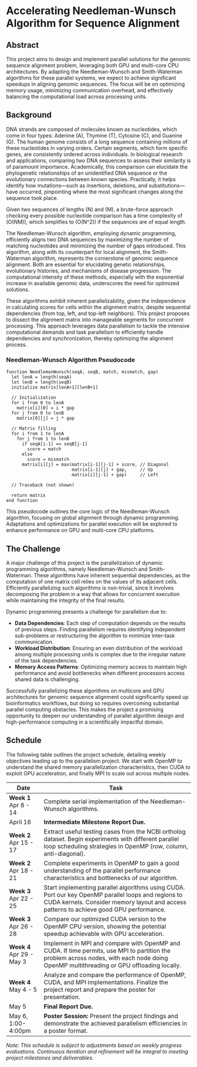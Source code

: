# Accelerating Needleman-Wunsch Algorithm for Sequence Alignment

## Abstract

This project aims to design and implement parallel solutions for the genomic sequence alignment problem, leveraging both GPU and multi-core CPU architectures. By adapting the Needleman-Wunsch and Smith-Waterman algorithms for these parallel systems, we expect to achieve significant speedups in aligning genomic sequences. The focus will be on optimizing memory usage, minimizing communication overhead, and effectively balancing the computational load across processing units.

## Background

DNA strands are composed of molecules known as nucleotides, which come in four types: Adenine (A), Thymine (T), Cytosine (C), and Guanine (G). The human genome consists of a long sequence containing millions of these nucleotides in varying orders. Certain segments, which form specific genes, are consistently ordered across individuals. In biological research and applications, comparing two DNA sequences to assess their similarity is of paramount importance. Academically, this comparison can elucidate the phylogenetic relationships of an unidentified DNA sequence or the evolutionary connections between known species. Practically, it helps identify how mutations—such as insertions, deletions, and substitutions—have occurred, pinpointing where the most significant changes along the sequence took place.

Given two sequences of lengths \(N\) and \(M\), a brute-force approach checking every possible nucleotide comparison has a time complexity of \(O(NM)\), which simplifies to \(O(N^2)\) if the sequences are of equal length.

The Needleman-Wunsch algorithm, employing dynamic programming, efficiently aligns two DNA sequences by maximizing the number of matching nucleotides and minimizing the number of gaps introduced. This algorithm, along with its counterpart for local alignment, the Smith-Waterman algorithm, represents the cornerstone of genomic sequence alignment. Both are essential for elucidating genetic relationships, evolutionary histories, and mechanisms of disease progression. The computational intensity of these methods, especially with the exponential increase in available genomic data, underscores the need for optimized solutions.

These algorithms exhibit inherent parallelizability, given the independence in calculating scores for cells within the alignment matrix, despite sequential dependencies (from top, left, and top-left neighbors). This project proposes to dissect the alignment matrix into manageable segments for concurrent processing. This approach leverages data parallelism to tackle the intensive computational demands and task parallelism to efficiently handle dependencies and synchronization, thereby optimizing the alignment process.

### Needleman-Wunsch Algorithm Pseudocode
```plaintext
function NeedlemanWunsch(seqA, seqB, match, mismatch, gap)
  let lenA = length(seqA)
  let lenB = length(seqB)
  initialize matrix[lenA+1][lenB+1]

  // Initialization
  for i from 0 to lenA
    matrix[i][0] = i * gap
  for j from 0 to lenB
    matrix[0][j] = j * gap

  // Matrix filling
  for i from 1 to lenA
    for j from 1 to lenB
      if seqA[i-1] == seqB[j-1]
        score = match
      else
        score = mismatch
      matrix[i][j] = max(matrix[i-1][j-1] + score, // Diagonal
                         matrix[i-1][j] + gap,     // Up
                         matrix[i][j-1] + gap)     // Left

  // Traceback (not shown)

  return matrix
end function
```
This pseudocode outlines the core logic of the Needleman-Wunsch algorithm, focusing on global alignment through dynamic programming. Adaptations and optimizations for parallel execution will be explored to enhance performance on GPU and multi-core CPU platforms.

## The Challenge
A major challenge of this project is the parallelization of dynamic programming algorithms, namely Needleman-Wunsch and Smith-Waterman. These algorithms have inherent sequential dependencies, as the computation of one matrix cell relies on the values of its adjacent cells. Efficiently parallelizing such algorithms is non-trivial, since it involves decomposing the problem in a way that allows for concurrent execution while maintaining the integrity of the final results.

Dynamic programming presents a challenge for parallelism due to:
- **Data Dependencies**: Each step of computation depends on the results of previous steps. Finding parallelism requires identifying independent sub-problems or restructuring the algorithm to minimize inter-task communication.
- **Workload Distribution**: Ensuring an even distribution of the workload among multiple processing units is complex due to the irregular nature of the task dependencies.
- **Memory Access Patterns**: Optimizing memory access to maintain high performance and avoid bottlenecks when different processors access shared data is challenging.

Successfully parallelizing these algorithms on multicore and GPU architectures for genomic sequence alignment could significantly speed up bioinformatics workflows, but doing so requires overcoming substantial parallel computing obstacles. This makes the project a promising opportunity to deepen our understanding of parallel algorithm design and high-performance computing in a scientifically impactful domain.


## Schedule
The following table outlines the project schedule, detailing weekly objectives leading up to the parallelism project. We start with OpenMP to understand the shared memory parallelization characteristics, then CUDA to exploit GPU acceleration, and finally MPI to scale out across multiple nodes.

| Date               | Task                                                                                                                                                         |
|--------------------|--------------------------------------------------------------------------------------------------------------------------------------------------------------|
| **Week 1**<br>Apr 8 - 14 | Complete serial implementation of the Needleman-Wunsch algorithms.                                                                                           |
| April 16           | **Intermediate Milestone Report Due.**                                                                                                                       |
| **Week 2**<br>Apr 15 - 17 | Extract useful testing cases from the NCBI ortholog dataset. Begin experiments with different parallel loop scheduling strategies in OpenMP (row, column, anti-diagonal). |
| **Week 2**<br>Apr 18 - 21 | Complete experiments in OpenMP to gain a good understanding of the parallel performance characteristics and bottlenecks of our algorithm.                      |
| **Week 3**<br>Apr 22 - 25 | Start implementing parallel algorithms using CUDA. Port our key OpenMP parallel loops and regions to CUDA kernels. Consider memory layout and access patterns to achieve good GPU performance.     |
| **Week 3**<br>Apr 26 - 28 | Compare our optimized CUDA version to the OpenMP CPU version, showing the potential speedup achievable with GPU acceleration.                                  |
| **Week 4**<br>Apr 29 - May 3 | Implement in MPI and compare with OpenMP and CUDA. If time permits, use MPI to partition the problem across nodes, with each node doing OpenMP multithreading or GPU offloading locally.  |
| **Week 4**<br>May 4 - 5    | Analyze and compare the performance of OpenMP, CUDA, and MPI implementations. Finalize the project report and prepare the poster for presentation.              |
| May 5               | **Final Report Due.**                                                                                                                                        |
| May 6, 1:00-4:00pm | **Poster Session:** Present the project findings and demonstrate the achieved parallelism efficiencies in a poster format.                                    |

_Note: This schedule is subject to adjustments based on weekly progress evaluations. Continuous iteration and refinement will be integral to meeting project milestones and deliverables._